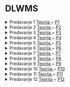 # DLWMS

<details>
  <summary>Predavanje 1
    <a href="Teoretski dio/Predavanje 1.md"> Teorija </a> ~
    <a href="DLWMS/DLWMS.ConsoleApp/Predavanja/P1"> P1</a>
  </summary>
  <ul>
   <li> Uvod </li>
   <li> .NET </li>
   <li> Uvod </li>
   <li> Namespace </li>
   <li> Funkcije & Metode </li>
   <li> Tipovi podataka </li>
   <li> Interpolacija </li>
   <li> Pokazivači </li>
   <li> Klase </li>
   <li> Value & Refence Tipovi  </li>
   <li> Bazni Tip - Object  </li>
  </ul>
</details>

<details>
  <summary>Predavanje 2
    <a href="Teoretski dio/Predavanje 2.md"> Teorija </a> ~
    <a href="DLWMS/DLWMS.ConsoleApp/Predavanja/P2"> P2</a>
  </summary>
  <ul>
   <li> Konekcija </li>
   <li> Slojevi & Vrijednosti Reference </li>
   <li> Nizovi </li>
   <li> Podrazumijevane Vrijednosti </li>
   <li> Provjera Null Vrijednosti </li>
   <li> Slanje Parametara: ref, out, in </li>
   <li> Imutabilnost </li>
   <li> Dekonstrukcija </li>
   <li> Params </li>
   <li> Indekseri </li>
  </ul>
</details>

<details>
  <summary>Predavanje 3
    <a href="Teoretski dio/Predavanje 3.md"> Teorija </a> ~
    <a href="DLWMS/DLWMS.ConsoleApp/Predavanja/P3"> P3</a>
  </summary>
  <ul>
   <li> const & readonly </li>
   <li> Nasljeđivanje, is, as </li>
   <li> Abstraktna klasa (metode, virtual) </li>
   <li> Interface </li>
   <li> Nasljeđivanje interface-a </li>
   <li> Logiranje </li>
   <li> Repository </li>
   <li> Disposable repository </li>
  </ul>
</details>

<details>
  <summary>Predavanje 4
    <a href="Teoretski dio/Predavanje 4.md"> Teorija </a> ~
    <a href="DLWMS/DLWMS.WindForms/P4 - XO"> P4</a>
  </summary>
  <ul>
   <li> Forme </li>
   <li> Initialize Component </li>
   <li> Toolbox, Properties Window </li>
   <li> Partial class </li>
   <li> Events </li>
   <li> XO Igra </li>
 
  </ul>
</details>

<details>
  <summary>Predavanje 5
    <a href="Teoretski dio/Predavanje 5.md"> Teorija </a> ~
    <a href="DLWMS/DLWMS.WindForms/P5 - Prijava"> P5</a>
  </summary>
  <ul>
   <li> InMemoryDB </li>
   <li> Resursi i Ključevi </li>
   <li> MessageBox </li>
   <li> Validacija Podataka </li>
   <li> Generisanje Lozinke </li>
  </ul>
</details>

<details>
  <summary>Predavanje 6
    <a href="Teoretski dio/Predavanje 6.md"> Teorija </a> ~
    <a href="DLWMS/DLWMS.WindForms/Intro"> P6</a>
  </summary>
  <ul>
   <li> Delegati & Eventi </li>
   <li> Function </li>
   <li> Action </li>
   <li> Enumerisanje </li>
  </ul>
</details>

<details>
  <summary>Predavanje 7
    <a href="Teoretski dio/Predavanje 7.md"> Teorija </a> ~
    <a href="DLWMS/DLWMS.WindForms/P5 - Prijava"> P7</a>
  </summary>
  <ul>
   <li> Data Sloj </li>
   <li> DataViewGrid </li>
   <li> Dodavanje Novog Studenta </li>
   <li> ComboBox Podaci </li>
   <li> Validacija Podataka </li>
   <li> Učitavanje Slike </li>
   <li> Editovanje postojećeg studenta </li>
  </ul>
</details>

<details>
  <summary>Predavanje 8
    <a href="Teoretski dio/Predavanje 8.md"> Teorija </a> ~
    <a href="DLWMS/DLWMS.WindForms/Studenti"> P8</a>
  </summary>
  <ul>
   <li> Object  </li>
   <li> Boxing </li>
   <li> Unboxing  </li>
   <li> Dynamic </li>
   <li> Anonimni Tipovi  </li>
   <li> Data Transfer Object (dto) </li>
   <li> Extended Metoda </li>
   <li> Linq </li>
  </ul>
</details>

<details>
  <summary>Predavanje 9
    <a href="Teoretski dio/Predavanje 9.md"> Teorija </a> ~
    <a href="DLWMS/DLWMS.WindForms/P9"> P9</a>
  </summary>
  <ul>
   <li>  </li>
   <li>  </li>
    
  </ul>
</details>

<details>
  <summary>Predavanje 10
    <a href="Teoretski dio/Predavanje 10.md"> Teorija </a> ~
    <a href="DLWMS/DLWMS.WindForms/P10"> P10</a>
  </summary>
  <ul>
   <li>  </li>
   <li>  </li>
    
  </ul>
</details>

<details>
  <summary>Predavanje 11
    <a href="Teoretski dio/Predavanje 11.md"> Teorija </a> ~
    <a href="DLWMS/DLWMS.WindForms/P10"> P11</a>
  </summary>
  <ul>
   <li>  </li>
   <li>  </li>
    
  </ul>
</details>

<details>
  <summary>Predavanje 12
    <a href="Teoretski dio/Predavanje 12.md"> Teorija </a> ~
    <a href="DLWMS/DLWMS.WindForms/P10"> P12</a>
  </summary>
  <ul>
   <li>  </li>
   <li>  </li>
    
  </ul>
</details>
